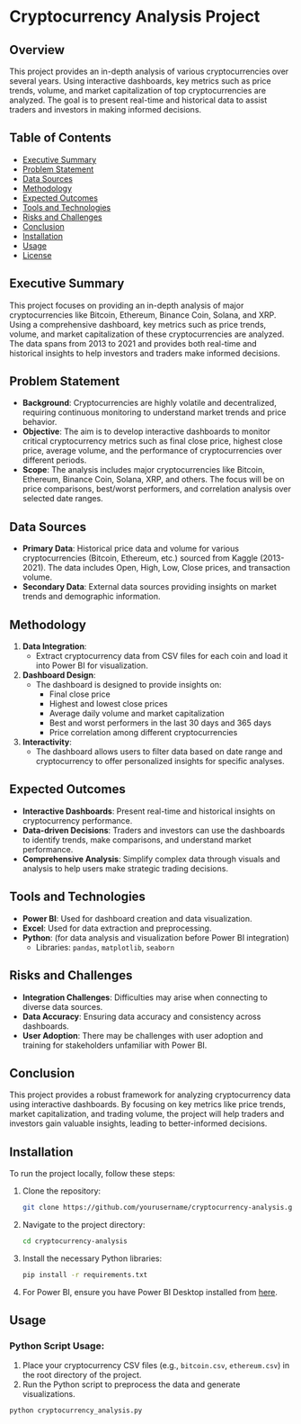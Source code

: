 # Cryptocurrency Analysis Project

## Overview

This project provides an in-depth analysis of various cryptocurrencies over several years. Using interactive dashboards, key metrics such as price trends, volume, and market capitalization of top cryptocurrencies are analyzed. The goal is to present real-time and historical data to assist traders and investors in making informed decisions.

## Table of Contents

- [Executive Summary](#executive-summary)
- [Problem Statement](#problem-statement)
- [Data Sources](#data-sources)
- [Methodology](#methodology)
- [Expected Outcomes](#expected-outcomes)
- [Tools and Technologies](#tools-and-technologies)
- [Risks and Challenges](#risks-and-challenges)
- [Conclusion](#conclusion)
- [Installation](#installation)
- [Usage](#usage)
- [License](#license)

## Executive Summary

This project focuses on providing an in-depth analysis of major cryptocurrencies like Bitcoin, Ethereum, Binance Coin, Solana, and XRP. Using a comprehensive dashboard, key metrics such as price trends, volume, and market capitalization of these cryptocurrencies are analyzed. The data spans from 2013 to 2021 and provides both real-time and historical insights to help investors and traders make informed decisions.

## Problem Statement

- **Background**: Cryptocurrencies are highly volatile and decentralized, requiring continuous monitoring to understand market trends and price behavior.
- **Objective**: The aim is to develop interactive dashboards to monitor critical cryptocurrency metrics such as final close price, highest close price, average volume, and the performance of cryptocurrencies over different periods.
- **Scope**: The analysis includes major cryptocurrencies like Bitcoin, Ethereum, Binance Coin, Solana, XRP, and others. The focus will be on price comparisons, best/worst performers, and correlation analysis over selected date ranges.

## Data Sources

- **Primary Data**: Historical price data and volume for various cryptocurrencies (Bitcoin, Ethereum, etc.) sourced from Kaggle (2013-2021). The data includes Open, High, Low, Close prices, and transaction volume.
- **Secondary Data**: External data sources providing insights on market trends and demographic information.

## Methodology

1. **Data Integration**:
   - Extract cryptocurrency data from CSV files for each coin and load it into Power BI for visualization.
2. **Dashboard Design**:
   - The dashboard is designed to provide insights on:
     - Final close price
     - Highest and lowest close prices
     - Average daily volume and market capitalization
     - Best and worst performers in the last 30 days and 365 days
     - Price correlation among different cryptocurrencies
3. **Interactivity**:
   - The dashboard allows users to filter data based on date range and cryptocurrency to offer personalized insights for specific analyses.

## Expected Outcomes

- **Interactive Dashboards**: Present real-time and historical insights on cryptocurrency performance.
- **Data-driven Decisions**: Traders and investors can use the dashboards to identify trends, make comparisons, and understand market performance.
- **Comprehensive Analysis**: Simplify complex data through visuals and analysis to help users make strategic trading decisions.

## Tools and Technologies

- **Power BI**: Used for dashboard creation and data visualization.
- **Excel**: Used for data extraction and preprocessing.
- **Python**: (for data analysis and visualization before Power BI integration)
  - Libraries: `pandas`, `matplotlib`, `seaborn`

## Risks and Challenges

- **Integration Challenges**: Difficulties may arise when connecting to diverse data sources.
- **Data Accuracy**: Ensuring data accuracy and consistency across dashboards.
- **User Adoption**: There may be challenges with user adoption and training for stakeholders unfamiliar with Power BI.

## Conclusion

This project provides a robust framework for analyzing cryptocurrency data using interactive dashboards. By focusing on key metrics like price trends, market capitalization, and trading volume, the project will help traders and investors gain valuable insights, leading to better-informed decisions.

## Installation

To run the project locally, follow these steps:

1. Clone the repository:
    ```bash
    git clone https://github.com/yourusername/cryptocurrency-analysis.git
    ```

2. Navigate to the project directory:
    ```bash
    cd cryptocurrency-analysis
    ```

3. Install the necessary Python libraries:
    ```bash
    pip install -r requirements.txt
    ```

4. For Power BI, ensure you have Power BI Desktop installed from [here](https://powerbi.microsoft.com/desktop/).

## Usage

### Python Script Usage:
1. Place your cryptocurrency CSV files (e.g., `bitcoin.csv`, `ethereum.csv`) in the root directory of the project.
2. Run the Python script to preprocess the data and generate visualizations.

```bash
python cryptocurrency_analysis.py
